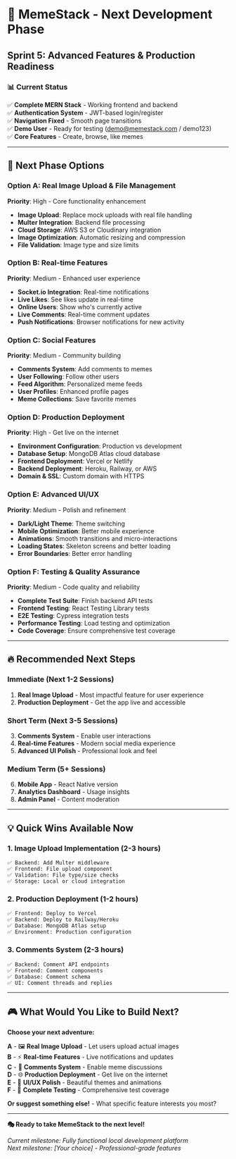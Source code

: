 # 🚀 MemeStack - Next Development Phase
## Sprint 5: Advanced Features & Production Readiness

### 📊 Current Status
✅ **Complete MERN Stack** - Working frontend and backend  
✅ **Authentication System** - JWT-based login/register  
✅ **Navigation Fixed** - Smooth page transitions  
✅ **Demo User** - Ready for testing (demo@memestack.com / demo123)  
✅ **Core Features** - Create, browse, like memes  

---

## 🎯 Next Phase Options

### Option A: Real Image Upload & File Management
**Priority**: High - Core functionality enhancement
- **Image Upload**: Replace mock uploads with real file handling
- **Multer Integration**: Backend file processing
- **Cloud Storage**: AWS S3 or Cloudinary integration
- **Image Optimization**: Automatic resizing and compression
- **File Validation**: Image type and size limits

### Option B: Real-time Features
**Priority**: Medium - Enhanced user experience
- **Socket.io Integration**: Real-time notifications
- **Live Likes**: See likes update in real-time
- **Online Users**: Show who's currently active
- **Live Comments**: Real-time comment updates
- **Push Notifications**: Browser notifications for new activity

### Option C: Social Features
**Priority**: Medium - Community building
- **Comments System**: Add comments to memes
- **User Following**: Follow other users
- **Feed Algorithm**: Personalized meme feeds
- **User Profiles**: Enhanced profile pages
- **Meme Collections**: Save favorite memes

### Option D: Production Deployment
**Priority**: High - Get live on the internet
- **Environment Configuration**: Production vs development
- **Database Setup**: MongoDB Atlas cloud database
- **Frontend Deployment**: Vercel or Netlify
- **Backend Deployment**: Heroku, Railway, or AWS
- **Domain & SSL**: Custom domain with HTTPS

### Option E: Advanced UI/UX
**Priority**: Medium - Polish and refinement
- **Dark/Light Theme**: Theme switching
- **Mobile Optimization**: Better mobile experience
- **Animations**: Smooth transitions and micro-interactions
- **Loading States**: Skeleton screens and better loading
- **Error Boundaries**: Better error handling

### Option F: Testing & Quality Assurance
**Priority**: Medium - Code quality and reliability
- **Complete Test Suite**: Finish backend API tests
- **Frontend Testing**: React Testing Library tests
- **E2E Testing**: Cypress integration tests
- **Performance Testing**: Load testing and optimization
- **Code Coverage**: Ensure comprehensive test coverage

---

## 🔥 Recommended Next Steps

### **Immediate (Next 1-2 Sessions)**
1. **Real Image Upload** - Most impactful feature for user experience
2. **Production Deployment** - Get the app live and accessible

### **Short Term (Next 3-5 Sessions)**  
3. **Comments System** - Enable user interactions
4. **Real-time Features** - Modern social media experience
5. **Advanced UI Polish** - Professional look and feel

### **Medium Term (5+ Sessions)**
6. **Mobile App** - React Native version
7. **Analytics Dashboard** - Usage insights
8. **Admin Panel** - Content moderation

---

## 💡 Quick Wins Available Now

### 1. Image Upload Implementation (2-3 hours)
```
✅ Backend: Add Multer middleware
✅ Frontend: File upload component  
✅ Validation: File type/size checks
✅ Storage: Local or cloud integration
```

### 2. Production Deployment (1-2 hours)
```
✅ Frontend: Deploy to Vercel
✅ Backend: Deploy to Railway/Heroku
✅ Database: MongoDB Atlas setup
✅ Environment: Production configuration
```

### 3. Comments System (2-3 hours)
```
✅ Backend: Comment API endpoints
✅ Frontend: Comment components
✅ Database: Comment schema
✅ UI: Comment threads and replies
```

---

## 🎮 What Would You Like to Build Next?

**Choose your next adventure:**

**A** - 🖼️ **Real Image Upload** - Let users upload actual images  
**B** - ⚡ **Real-time Features** - Live notifications and updates  
**C** - 💬 **Comments System** - Enable meme discussions  
**D** - 🌐 **Production Deployment** - Get live on the internet  
**E** - 🎨 **UI/UX Polish** - Beautiful themes and animations  
**F** - 🧪 **Complete Testing** - Comprehensive test coverage  

**Or suggest something else!** - What specific feature interests you most?

---

**🎭 Ready to take MemeStack to the next level!**

*Current milestone: Fully functional local development platform*  
*Next milestone: [Your choice] - Professional-grade features*
